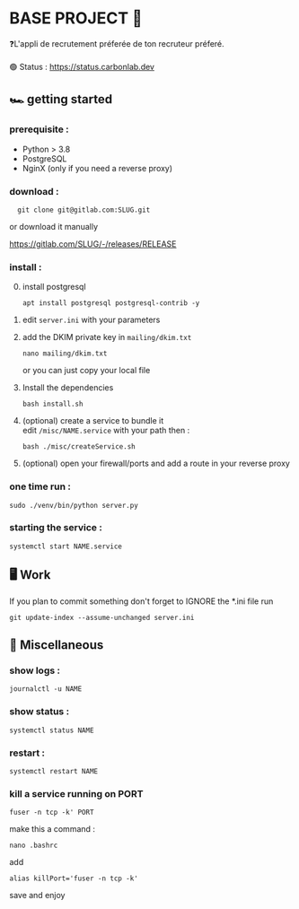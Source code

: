 # BASE PROJECT 🍃

❓️L'appli de recrutement préferée de ton recruteur préferé. <br>  
🟢 Status : https://status.carbonlab.dev

## 🏎️ getting started

### prerequisite :
- Python > 3.8
- PostgreSQL
- NginX (only if you need a reverse proxy)

### download :
      git clone git@gitlab.com:SLUG.git  
or download it manually

https://gitlab.com/SLUG/-/releases/RELEASE

### install :

0. install postgresql

       apt install postgresql postgresql-contrib -y
1. edit `server.ini` with your parameters


2. add the DKIM private key in `mailing/dkim.txt`

       nano mailing/dkim.txt

   or you can just copy your local file


3. Install the dependencies

       bash install.sh  
4. (optional) create a service to bundle it  
   edit `/misc/NAME.service` with your path then :

       bash ./misc/createService.sh  

5. (optional) open your firewall/ports and add a route in your reverse proxy

### one time run :

	sudo ./venv/bin/python server.py  

### starting the service :
	systemctl start NAME.service  


## 🖥️ Work
If you plan to commit something don't forget to IGNORE the *.ini file
run

	git update-index --assume-unchanged server.ini

## 🧶 Miscellaneous

### show logs :
	journalctl -u NAME  

### show status :
	systemctl status NAME  

### restart :
	systemctl restart NAME  

### kill a service running on PORT
	fuser -n tcp -k' PORT  

make this a command :

	nano .bashrc  
add

	alias killPort='fuser -n tcp -k'  
save and enjoy
